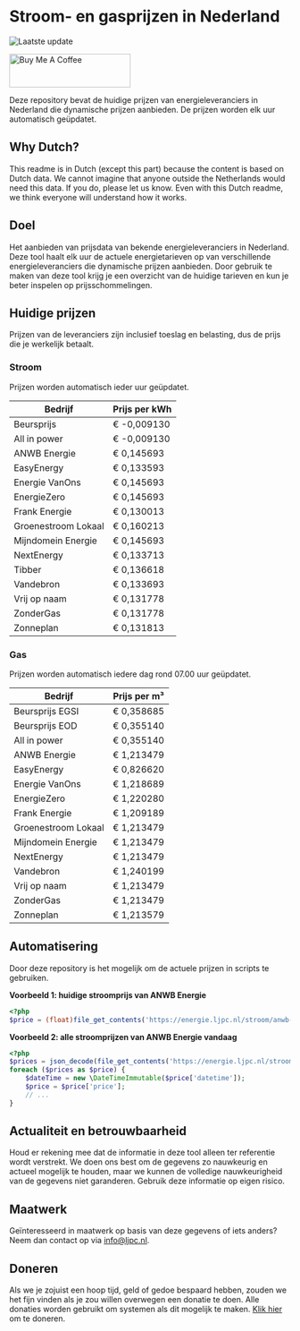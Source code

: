 # Stroom- en gasprijzen in Nederland

![Laatste update](https://img.shields.io/badge/laatste%20update-2025--05--25%2011%3A00%20CET-brightgreen)

<a href="https://www.buymeacoffee.com/Lars-" target="_blank"><img src="https://cdn.buymeacoffee.com/buttons/v2/default-orange.png" alt="Buy Me A Coffee" height="60" style="height: 60px !important;width: 217px !important;" ></a>

Deze repository bevat de huidige prijzen van energieleveranciers in Nederland die dynamische prijzen aanbieden. De prijzen worden elk uur automatisch geüpdatet.

## Why Dutch?

This readme is in Dutch (except this part) because the content is based on Dutch data. We cannot imagine that anyone outside the Netherlands would need this data. If you do, please let us know. Even with this Dutch readme, we think
everyone will understand how it works.

## Doel

Het aanbieden van prijsdata van bekende energieleveranciers in Nederland. Deze tool haalt elk uur de actuele energietarieven op van verschillende energieleveranciers die dynamische prijzen aanbieden. Door gebruik te maken van deze tool
krijg je een overzicht van de huidige tarieven en kun je beter inspelen op prijsschommelingen.

## Huidige prijzen

Prijzen van de leveranciers zijn inclusief toeslag en belasting, dus de prijs die je werkelijk betaalt.

### Stroom

Prijzen worden automatisch ieder uur geüpdatet.

 Bedrijf | Prijs per kWh 
---------|---------------
Beursprijs | € -0,009130
All in power | € -0,009130
ANWB Energie | € 0,145693
EasyEnergy | € 0,133593
Energie VanOns | € 0,145693
EnergieZero | € 0,145693
Frank Energie | € 0,130013
Groenestroom Lokaal | € 0,160213
Mijndomein Energie | € 0,145693
NextEnergy | € 0,133713
Tibber | € 0,136618
Vandebron | € 0,133693
Vrij op naam | € 0,131778
ZonderGas | € 0,131778
Zonneplan | € 0,131813


### Gas

Prijzen worden automatisch iedere dag rond 07.00 uur geüpdatet.

 Bedrijf | Prijs per m³ 
---------|--------------
Beursprijs EGSI | € 0,358685
Beursprijs EOD | € 0,355140
All in power | € 0,355140
ANWB Energie | € 1,213479
EasyEnergy | € 0,826620
Energie VanOns | € 1,218689
EnergieZero | € 1,220280
Frank Energie | € 1,209189
Groenestroom Lokaal | € 1,213479
Mijndomein Energie | € 1,213479
NextEnergy | € 1,213479
Vandebron | € 1,240199
Vrij op naam | € 1,213479
ZonderGas | € 1,213479
Zonneplan | € 1,213579


## Automatisering

Door deze repository is het mogelijk om de actuele prijzen in scripts te gebruiken.

**Voorbeeld 1: huidige stroomprijs van ANWB Energie**

```php
<?php
$price = (float)file_get_contents('https://energie.ljpc.nl/stroom/anwb-energie-nu.txt');

```

**Voorbeeld 2: alle stroomprijzen van ANWB Energie vandaag**

```php
<?php
$prices = json_decode(file_get_contents('https://energie.ljpc.nl/stroom/all-in-power-vandaag.json'),true);
foreach ($prices as $price) {
    $dateTime = new \DateTimeImmutable($price['datetime']);
    $price = $price['price'];
    // ...
}
```

## Actualiteit en betrouwbaarheid

Houd er rekening mee dat de informatie in deze tool alleen ter referentie wordt verstrekt. We doen ons best om de gegevens zo nauwkeurig en actueel mogelijk te houden, maar we kunnen de volledige nauwkeurigheid van de gegevens niet
garanderen. Gebruik deze informatie op eigen risico.

## Maatwerk

Geïnteresseerd in maatwerk op basis van deze gegevens of iets anders? Neem dan contact op
via [info@ljpc.nl](mailto:info@ljpc.nl?subject=Energie%20prijzen).

## Doneren

Als we je zojuist een hoop tijd, geld of gedoe bespaard hebben, zouden we het fijn vinden als je zou willen overwegen een
donatie te doen. Alle donaties worden gebruikt om systemen als dit mogelijk te
maken. [Klik hier](https://www.buymeacoffee.com/Lars-) om te doneren.
